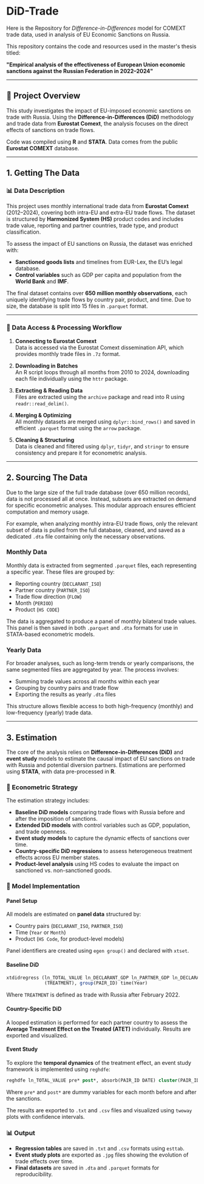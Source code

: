 # DiD-Trade

Here is the Repository for *Difference-in-Differences* model for COMEXT trade data, used in analysis of EU Economic Sanctions on Russia.

This repository contains the code and resources used in the master's thesis titled:

**"Empirical analysis of the effectiveness of European Union economic sanctions against the Russian Federation in 2022–2024"**

---

## 📘 Project Overview

This study investigates the impact of EU-imposed economic sanctions on trade with Russia. Using the **Difference-in-Differences (DiD)** methodology and trade data from **Eurostat Comext**, the analysis focuses on the direct effects of sanctions on trade flows.

Code was compiled using **R** and **STATA**. Data comes from the public **Eurostat COMEXT** database.

---

## 1. Getting The Data

### 📊 Data Description

This project uses monthly international trade data from **Eurostat Comext** (2012–2024), covering both intra-EU and extra-EU trade flows. The dataset is structured by **Harmonized System (HS)** product codes and includes trade value, reporting and partner countries, trade type, and product classification.

To assess the impact of EU sanctions on Russia, the dataset was enriched with:
- **Sanctioned goods lists** and timelines from EUR-Lex, the EU’s legal database.
- **Control variables** such as GDP per capita and population from the **World Bank** and **IMF**.

The final dataset contains over **650 million monthly observations**, each uniquely identifying trade flows by country pair, product, and time. Due to size, the database is split into 15 files in `.parquet` format.

---

### 🔄 Data Access & Processing Workflow

1. **Connecting to Eurostat Comext**  
   Data is accessed via the Eurostat Comext dissemination API, which provides monthly trade files in `.7z` format.

2. **Downloading in Batches**  
   An R script loops through all months from 2010 to 2024, downloading each file individually using the `httr` package.

3. **Extracting & Reading Data**  
   Files are extracted using the `archive` package and read into R using `readr::read_delim()`.

4. **Merging & Optimizing**  
   All monthly datasets are merged using `dplyr::bind_rows()` and saved in efficient `.parquet` format using the `arrow` package.

5. **Cleaning & Structuring**  
   Data is cleaned and filtered using `dplyr`, `tidyr`, and `stringr` to ensure consistency and prepare it for econometric analysis.

---

## 2. Sourcing The Data

Due to the large size of the full trade database (over 650 million records), data is not processed all at once. Instead, subsets are extracted on demand for specific econometric analyses. This modular approach ensures efficient computation and memory usage.

For example, when analyzing monthly intra-EU trade flows, only the relevant subset of data is pulled from the full database, cleaned, and saved as a dedicated `.dta` file containing only the necessary observations.

### Monthly Data

Monthly data is extracted from segmented `.parquet` files, each representing a specific year. These files are grouped by:
- Reporting country (`DECLARANT_ISO`)
- Partner country (`PARTNER_ISO`)
- Trade flow direction (`FLOW`)
- Month (`PERIOD`)
- Product (`HS CODE`)

The data is aggregated to produce a panel of monthly bilateral trade values. This panel is then saved in both `.parquet` and `.dta` formats for use in STATA-based econometric models.

### Yearly Data

For broader analyses, such as long-term trends or yearly comparisons, the same segmented files are aggregated by year. The process involves:
- Summing trade values across all months within each year
- Grouping by country pairs and trade flow
- Exporting the results as yearly `.dta` files

This structure allows flexible access to both high-frequency (monthly) and low-frequency (yearly) trade data.

---

## 3. Estimation

The core of the analysis relies on **Difference-in-Differences (DiD)** and **event study** models to estimate the causal impact of EU sanctions on trade with Russia and potential diversion partners. Estimations are performed using **STATA**, with data pre-processed in **R**.

### 📐 Econometric Strategy

The estimation strategy includes:

- **Baseline DiD models** comparing trade flows with Russia before and after the imposition of sanctions.
- **Extended DiD models** with control variables such as GDP, population, and trade openness.
- **Event study models** to capture the dynamic effects of sanctions over time.
- **Country-specific DiD regressions** to assess heterogeneous treatment effects across EU member states.
- **Product-level analysis** using HS codes to evaluate the impact on sanctioned vs. non-sanctioned goods.

### 🧮 Model Implementation

#### Panel Setup

All models are estimated on **panel data** structured by:
- Country pairs (`DECLARANT_ISO`, `PARTNER_ISO`)
- Time (`Year` or `Month`)
- Product (`HS Code`, for product-level models)

Panel identifiers are created using `egen group()` and declared with `xtset`.

#### Baseline DiD

```stata
xtdidregress (ln_TOTAL_VALUE ln_DECLARANT_GDP ln_PARTNER_GDP ln_DECLARANT_POPULATION ln_PARTNER_POPULATION) ///
              (TREATMENT), group(PAIR_ID) time(Year)
```

Where `TREATMENT` is defined as trade with Russia after February 2022.

#### Country-Specific DiD

A looped estimation is performed for each partner country to assess the **Average Treatment Effect on the Treated (ATET)** individually. Results are exported and visualized.

#### Event Study

To explore the **temporal dynamics** of the treatment effect, an event study framework is implemented using `reghdfe`:

```stata
reghdfe ln_TOTAL_VALUE pre* post*, absorb(PAIR_ID DATE) cluster(PAIR_ID)
```

Where `pre*` and `post*` are dummy variables for each month before and after the sanctions.

The results are exported to `.txt` and `.csv` files and visualized using `twoway` plots with confidence intervals.

### 📊 Output

- **Regression tables** are saved in `.txt` and `.csv` formats using `esttab`.
- **Event study plots** are exported as `.jpg` files showing the evolution of trade effects over time.
- **Final datasets** are saved in `.dta` and `.parquet` formats for reproducibility.
